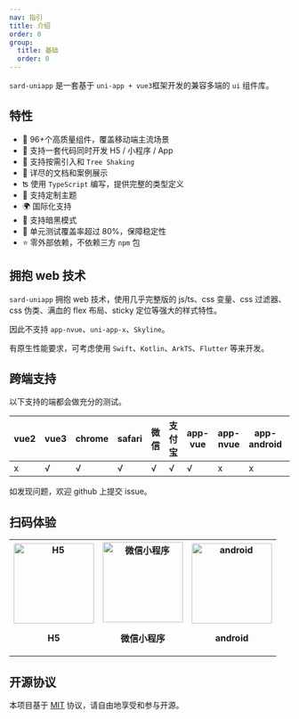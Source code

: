 ```yaml
---
nav: 指引
title: 介绍
order: 0
group:
  title: 基础
  order: 0
---
```


`sard-uniapp` 是一套基于 `uni-app + vue3`框架开发的兼容多端的 `ui` 组件库。

## 特性

- 🧩 96+个高质量组件，覆盖移动端主流场景
- 💪 支持一套代码同时开发 H5 / 小程序 / App
- 🌿 支持按需引入和 `Tree Shaking`
- 📖 详尽的文档和案例展示
- ʦ 使用 `TypeScript` 编写，提供完整的类型定义
- 🌈 支持定制主题
- 🌍 国际化支持
- 🌙 支持暗黑模式
- 🧪 单元测试覆盖率超过 80%，保障稳定性
- ⭐️ 零外部依赖，不依赖三方 `npm` 包

## 拥抱 web 技术

`sard-uniapp` 拥抱 web 技术，使用几乎完整版的 js/ts、css 变量、css 过滤器、css 伪类、满血的 flex 布局、sticky 定位等强大的样式特性。

因此不支持 `app-nvue`、`uni-app-x`、`Skyline`。

有原生性能要求，可考虑使用 `Swift`、`Kotlin`、`ArkTS`、`Flutter` 等来开发。

## 跨端支持

以下支持的端都会做充分的测试。

| vue2 | vue3 | chrome | safari | 微信 | 支付宝 | app-vue | app-nvue | app-android | app-ios | app-harmony |
| ---- | ---- | ------ | ------ | ---- | ------ | ------- | -------- | ----------- | ------- | ----------- |
| x    | √    | √      | √      | √    | √      | √       | x        | x           | x       | x           |

如发现问题，欢迎 github 上提交 issue。

## 扫码体验

<table align="center" width="100%">
  <tbody>
    <tr>
      <th>
        <div align="center">
          <img
            src="https://fastly.jsdelivr.net/npm/@sard/assets@latest/h5.png"
            alt="H5"
            width="144"
            height="144"
          />
        </div>
        <p align="center">H5</p>
      </th>
      <th>
        <div align="center">
          <img
            src="https://fastly.jsdelivr.net/npm/@sard/assets@latest/mp-weixin.jpg"
            alt="微信小程序"
            width="144"
            height="144"
          />
        </div>
        <p align="center">微信小程序</p>
      </th>
      <th>
        <div align="center">
          <img
            src="https://fastly.jsdelivr.net/npm/@sard/assets@latest/android.png"
            alt="android"
            width="144"
            height="144"
          />
        </div>
        <p align="center">android</p>
      </th>
    </tr> 
  </tbody>
</table>

## 开源协议

本项目基于 <a href="https://zh.wikipedia.org/wiki/MIT%E8%A8%B1%E5%8F%AF%E8%AD%89" target="_blank">MIT</a> 协议，请自由地享受和参与开源。
